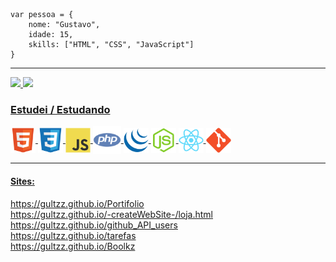 
```JS

var pessoa = {
    nome: "Gustavo",
    idade: 15,
    skills: ["HTML", "CSS", "JavaScript"]
}

```

---

 <div>
  <a href="https://github.com/Gultzz">
  <img height="180em" src="https://github-readme-stats.vercel.app/api?username=Gultzz&show_icons=true&theme=radical&include_all_commits=true&count_private=true&icon_color=fd418d"/>
  <img height="180em" src="https://github-readme-stats.vercel.app/api/top-langs/?username=Gultzz&layout=compact&langs_count=7&theme=radical"/>
</div>
 
  <h3>Estudei / Estudando</h3>
 
<div style="display: inline_block">
    <img align="center" alt="Gultzz-HTML" height="40" src="https://raw.githubusercontent.com/devicons/devicon/master/icons/html5/html5-original.svg">
    <img align="center" alt="Gultzz-CSS" height="40" src="https://raw.githubusercontent.com/devicons/devicon/master/icons/css3/css3-original.svg">
    <img align="center" alt="Gultzz-Js" height="40" src="https://raw.githubusercontent.com/devicons/devicon/master/icons/javascript/javascript-original.svg">
    <img align="center" alt="Gultzz-PHP" height="45" src="https://raw.githubusercontent.com/devicons/devicon/master/icons/php/php-plain.svg">
    <img align="center" alt="Gultzz-jQuery" height="40" src="https://raw.githubusercontent.com/devicons/devicon/master/icons/jquery/jquery-original.svg">
    <img align="center" alt="Gultzz-React" height="40" src="https://raw.githubusercontent.com/devicons/devicon/master/icons/nodejs/nodejs-original.svg">
    <img align="center" alt="Gultzz-React" height="40" src="https://raw.githubusercontent.com/devicons/devicon/master/icons/react/react-original.svg">
    <img align="center" alt="Gultzz-React" height="40" src="https://raw.githubusercontent.com/devicons/devicon/master/icons/git/git-original.svg">
</div>
 
 ---
 
 <h4>Sites:</h4>
 <a href="https://gultzz.github.io/portfolio/">https://gultzz.github.io/Portifolio</a><br>
 <a href="https://gultzz.github.io/-createWebSite-/loja.html">https://gultzz.github.io/-createWebSite-/loja.html</a><br>
 <a href="https://gultzz.github.io/github_API_users/">https://gultzz.github.io/github_API_users</a><br>
 <a href="https://gultzz.github.io/tarefas/">https://gultzz.github.io/tarefas</a><br>
 <a href="https://gultzz.github.io/Boolkz/">https://gultzz.github.io/Boolkz</a> 
 
 ##
 
 
